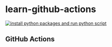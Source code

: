 # learn-github-actions

[![install python packages and run python script](https://github.com/iamNagasatya/learn-github-actions/actions/workflows/run-python-script.yaml/badge.svg)](https://github.com/iamNagasatya/learn-github-actions/actions/workflows/run-python-script.yaml)

## GitHub Actions
